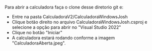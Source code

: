 Para abrir a calculadora faça o clone desse diretorio git e:

- Entre na pasta CalculadoraV2/CalculadoraWindowsJosh 
- Clique botão direito no arquivo CalculadoraWindowsJosh.csproj e selecione a opção para abrir no "Visual Studio 2022"
- Clique no botão "Iniciar" 
- A calculadora estará rodando conforme a imagem "CalculadoraAberta.jpeg".
